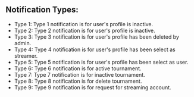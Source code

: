 ## Notification Types:

- Type 1: Type 1 notification is for user's profile is inactive.
- Type 2: Type 2 notification is for user's profile is inactive.
- Type 3: Type 3 notification is for user's profile has been deleted by admin.
- Type 4: Type 4 notification is for user's profile has been select as streamer.
- Type 5: Type 5 notification is for user's profile has been select as user.
- Type 6: Type 6 notification is for active tournament.
- Type 7: Type 7 notification is for inactive tournament.
- Type 8: Type 8 notification is for delete tournament.
- Type 9: Type 9 notification is for request for streaming account.
